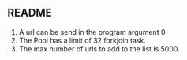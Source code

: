 **README**
- 
1. A url can be send in the program argument 0
2. The Pool has a limit of 32 forkjoin task.
3. The max number of urls to add to the list is 5000.